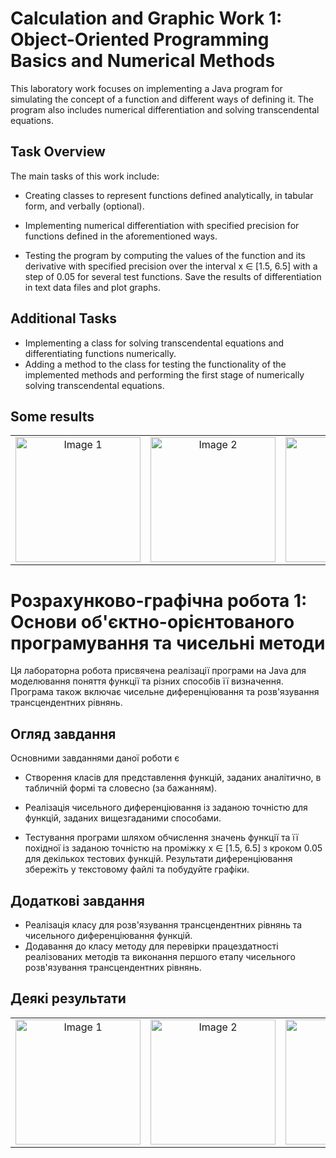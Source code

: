 # Calculation and Graphic Work 1: Object-Oriented Programming Basics and Numerical Methods

This laboratory work focuses on implementing a Java program for simulating the concept of a function and different ways of defining it. The program also includes numerical differentiation and solving transcendental equations.

## Task Overview
The main tasks of this work include:

- Creating classes to represent functions defined analytically, in tabular form, and verbally (optional).
- Implementing numerical differentiation with specified precision for functions defined in the aforementioned ways.

- Testing the program by computing the values of the function and its derivative with specified precision over the interval x ∈ [1.5, 6.5] with a step of 0.05 for several test functions. Save the results of differentiation in text data files and plot graphs.

## Additional Tasks

- Implementing a class for solving transcendental equations and differentiating functions numerically.
- Adding a method to the class for testing the functionality of the implemented methods and performing the first stage of numerically solving transcendental equations.

## Some results

<table>
  <tr>
    <td align="center">
      <img src="https://github.com/MaksymAndreiev/CrossPlatformProgramming/assets/29687267/10cecff4-3eeb-42a6-9ee9-a56d2ce1326e" alt="Image 1" width="200" height="200">
    </td>
    <td align="center">
      <img src="https://github.com/MaksymAndreiev/CrossPlatformProgramming/assets/29687267/43024da9-3766-4957-b645-22bf8180d660" alt="Image 2" width="200" height="200">
    </td>
    <td align="center">
      <img src="https://github.com/MaksymAndreiev/CrossPlatformProgramming/assets/29687267/b46a1519-b43d-41e7-bed0-b70443c2097a" alt="Image 3" width="200" height="200">
    </td>
  </tr>
</table>

# Розрахунково-графічна робота 1: Основи об'єктно-орієнтованого програмування та чисельні методи

Ця лабораторна робота присвячена реалізації програми на Java для моделювання поняття функції та різних способів її визначення. Програма також включає чисельне диференціювання та розв'язування трансцендентних рівнянь.

## Огляд завдання
Основними завданнями даної роботи є

- Створення класів для представлення функцій, заданих аналітично, в табличній формі та словесно (за бажанням).
- Реалізація чисельного диференціювання із заданою точністю для функцій, заданих вищезгаданими способами.

- Тестування програми шляхом обчислення значень функції та її похідної із заданою точністю на проміжку x ∈ [1.5, 6.5] з кроком 0.05 для декількох тестових функцій. Результати диференціювання збережіть у текстовому файлі та побудуйте графіки.

## Додаткові завдання

- Реалізація класу для розв'язування трансцендентних рівнянь та чисельного диференціювання функцій.
- Додавання до класу методу для перевірки працездатності реалізованих методів та виконання першого етапу чисельного розв'язування трансцендентних рівнянь.

## Деякі результати

<table>
  <tr>
    <td align="center">
      <img src="https://github.com/MaksymAndreiev/CrossPlatformProgramming/assets/29687267/10cecff4-3eeb-42a6-9ee9-a56d2ce1326e" alt="Image 1" width="200" height="200">
    </td>
    <td align="center">
      <img src="https://github.com/MaksymAndreiev/CrossPlatformProgramming/assets/29687267/43024da9-3766-4957-b645-22bf8180d660" alt="Image 2" width="200" height="200">
    </td>
    <td align="center">
      <img src="https://github.com/MaksymAndreiev/CrossPlatformProgramming/assets/29687267/b46a1519-b43d-41e7-bed0-b70443c2097a" alt="Image 3" width="200" height="200">
    </td>
  </tr>
</table>

